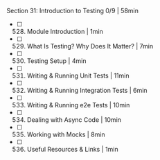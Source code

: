 Section 31: Introduction to Testing 0/9 | 58min
- [ ] 528. Module Introduction | 1min
- [ ] 529. What Is Testing? Why Does It Matter? | 7min
- [ ] 530. Testing Setup | 4min
- [ ] 531. Writing & Running Unit Tests | 11min
- [ ] 532. Writing & Running Integration Tests | 6min
- [ ] 533. Writing & Running e2e Tests | 10min
- [ ] 534. Dealing with Async Code | 10min
- [ ] 535. Working with Mocks | 8min
- [ ] 536. Useful Resources & Links | 1min
